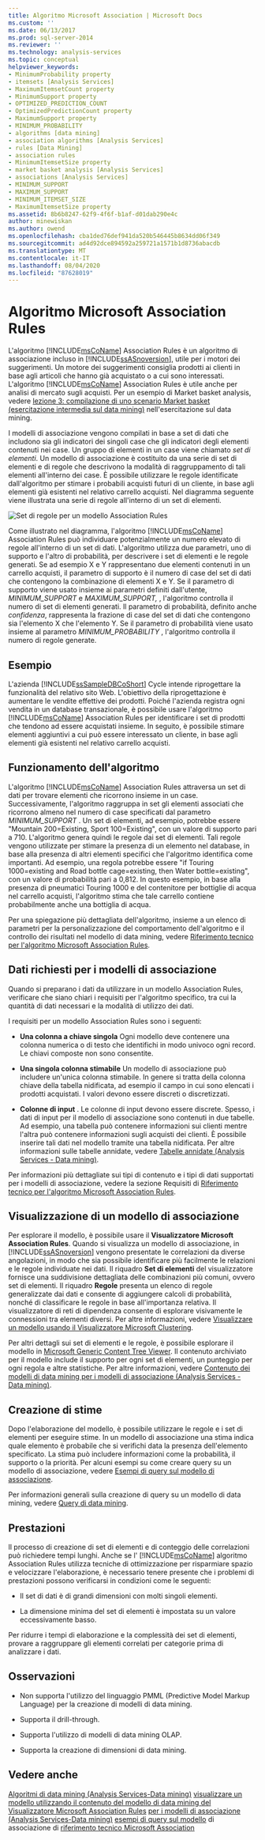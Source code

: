 ```yaml
---
title: Algoritmo Microsoft Association | Microsoft Docs
ms.custom: ''
ms.date: 06/13/2017
ms.prod: sql-server-2014
ms.reviewer: ''
ms.technology: analysis-services
ms.topic: conceptual
helpviewer_keywords:
- MinimumProbability property
- itemsets [Analysis Services]
- MaximumItemsetCount property
- MinimumSupport property
- OPTIMIZED_PREDICTION_COUNT
- OptimizedPredictionCount property
- MaximumSupport property
- MINIMUM_PROBABILITY
- algorithms [data mining]
- association algorithms [Analysis Services]
- rules [Data Mining]
- association rules
- MinimumItemsetSize property
- market basket analysis [Analysis Services]
- associations [Analysis Services]
- MINIMUM_SUPPORT
- MAXIMUM_SUPPORT
- MINIMUM_ITEMSET_SIZE
- MaximumItemsetSize property
ms.assetid: 8b6b8247-62f9-4f6f-b1af-d01dab290e4c
author: minewiskan
ms.author: owend
ms.openlocfilehash: cba1ded76def941da520b546445b8634dd06f349
ms.sourcegitcommit: ad4d92dce894592a259721a1571b1d8736abacdb
ms.translationtype: MT
ms.contentlocale: it-IT
ms.lasthandoff: 08/04/2020
ms.locfileid: "87628019"
---
```

# <a name="microsoft-association-algorithm"></a>Algoritmo Microsoft Association Rules
  L'algoritmo [!INCLUDE[msCoName](../../includes/msconame-md.md)] Association Rules è un algoritmo di associazione incluso in [!INCLUDE[ssASnoversion](../../includes/ssasnoversion-md.md)], utile per i motori dei suggerimenti. Un motore dei suggerimenti consiglia prodotti ai clienti in base agli articoli che hanno già acquistato o a cui sono interessati. L'algoritmo [!INCLUDE[msCoName](../../includes/msconame-md.md)] Association Rules è utile anche per analisi di mercato sugli acquisti. Per un esempio di Market basket analysis, vedere [lezione 3: compilazione di uno scenario Market basket &#40;esercitazione intermedia sul data mining&#41;](../../tutorials/lesson-3-building-a-market-basket-scenario-intermediate-data-mining-tutorial.md) nell'esercitazione sul data mining.

 I modelli di associazione vengono compilati in base a set di dati che includono sia gli indicatori dei singoli case che gli indicatori degli elementi contenuti nei case. Un gruppo di elementi in un case viene chiamato *set di elementi*. Un modello di associazione è costituito da una serie di set di elementi e di regole che descrivono la modalità di raggruppamento di tali elementi all'interno dei case. È possibile utilizzare le regole identificate dall'algoritmo per stimare i probabili acquisti futuri di un cliente, in base agli elementi già esistenti nel relativo carrello acquisti. Nel diagramma seguente viene illustrata una serie di regole all'interno di un set di elementi.

 ![Set di regole per un modello Association Rules](../media/association.gif "Set di regole per un modello Association Rules")

 Come illustrato nel diagramma, l'algoritmo [!INCLUDE[msCoName](../../includes/msconame-md.md)] Association Rules può individuare potenzialmente un numero elevato di regole all'interno di un set di dati. L'algoritmo utilizza due parametri, uno di supporto e l'altro di probabilità, per descrivere i set di elementi e le regole generati. Se ad esempio X e Y rappresentano due elementi contenuti in un carrello acquisti, il parametro di supporto è il numero di case del set di dati che contengono la combinazione di elementi X e Y. Se il parametro di supporto viene usato insieme ai parametri definiti dall'utente, *MINIMUM_SUPPORT* e *MAXIMUM_SUPPORT,* , l'algoritmo controlla il numero di set di elementi generati. Il parametro di probabilità, definito anche *confidenza*, rappresenta la frazione di case del set di dati che contengono sia l'elemento X che l'elemento Y. Se il parametro di probabilità viene usato insieme al parametro *MINIMUM_PROBABILITY* , l'algoritmo controlla il numero di regole generate.

## <a name="example"></a>Esempio
 L'azienda [!INCLUDE[ssSampleDBCoShort](../../includes/sssampledbcoshort-md.md)] Cycle intende riprogettare la funzionalità del relativo sito Web. L'obiettivo della riprogettazione è aumentare le vendite effettive dei prodotti. Poiché l'azienda registra ogni vendita in un database transazionale, è possibile usare l'algoritmo [!INCLUDE[msCoName](../../includes/msconame-md.md)] Association Rules per identificare i set di prodotti che tendono ad essere acquistati insieme. In seguito, è possibile stimare elementi aggiuntivi a cui può essere interessato un cliente, in base agli elementi già esistenti nel relativo carrello acquisti.

## <a name="how-the-algorithm-works"></a>Funzionamento dell'algoritmo
 L'algoritmo [!INCLUDE[msCoName](../../includes/msconame-md.md)] Association Rules attraversa un set di dati per trovare elementi che ricorrono insieme in un case. Successivamente, l'algoritmo raggruppa in set gli elementi associati che ricorrono almeno nel numero di case specificati dal parametro *MINIMUM_SUPPORT* . Un set di elementi, ad esempio, potrebbe essere "Mountain 200=Existing, Sport 100=Existing", con un valore di supporto pari a 710. L'algoritmo genera quindi le regole dai set di elementi. Tali regole vengono utilizzate per stimare la presenza di un elemento nel database, in base alla presenza di altri elementi specifici che l'algoritmo identifica come importanti. Ad esempio, una regola potrebbe essere "if Touring 1000=existing and Road bottle cage=existing, then Water bottle=existing", con un valore di probabilità pari a 0,812. In questo esempio, in base alla presenza di pneumatici Touring 1000 e del contenitore per bottiglie di acqua nel carrello acquisti, l'algoritmo stima che tale carrello contiene probabilmente anche una bottiglia di acqua.

 Per una spiegazione più dettagliata dell'algoritmo, insieme a un elenco di parametri per la personalizzazione del comportamento dell'algoritmo e il controllo dei risultati nel modello di data mining, vedere [Riferimento tecnico per l'algoritmo Microsoft Association Rules](microsoft-association-algorithm-technical-reference.md).

## <a name="data-required-for-association-models"></a>Dati richiesti per i modelli di associazione
 Quando si preparano i dati da utilizzare in un modello Association Rules, verificare che siano chiari i requisiti per l'algoritmo specifico, tra cui la quantità di dati necessari e la modalità di utilizzo dei dati.

 I requisiti per un modello Association Rules sono i seguenti:

-   **Una colonna a chiave singola** Ogni modello deve contenere una colonna numerica o di testo che identifichi in modo univoco ogni record. Le chiavi composte non sono consentite.

-   **Una singola colonna stimabile** Un modello di associazione può includere un'unica colonna stimabile. In genere si tratta della colonna chiave della tabella nidificata, ad esempio il campo in cui sono elencati i prodotti acquistati. I valori devono essere discreti o discretizzati.

-   **Colonne di input** . Le colonne di input devono essere discrete. Spesso, i dati di input per il modello di associazione sono contenuti in due tabelle. Ad esempio, una tabella può contenere informazioni sui clienti mentre l'altra può contenere informazioni sugli acquisti dei clienti. È possibile inserire tali dati nel modello tramite una tabella nidificata. Per altre informazioni sulle tabelle annidate, vedere [Tabelle annidate &#40;Analysis Services - Data mining&#41;](nested-tables-analysis-services-data-mining.md).

 Per informazioni più dettagliate sui tipi di contenuto e i tipi di dati supportati per i modelli di associazione, vedere la sezione Requisiti di [Riferimento tecnico per l'algoritmo Microsoft Association Rules](microsoft-association-algorithm-technical-reference.md).

## <a name="viewing-an-association-model"></a>Visualizzazione di un modello di associazione
 Per esplorare il modello, è possibile usare il **Visualizzatore Microsoft Association Rules**. Quando si visualizza un modello di associazione, in [!INCLUDE[ssASnoversion](../../includes/ssasnoversion-md.md)] vengono presentate le correlazioni da diverse angolazioni, in modo che sia possibile identificare più facilmente le relazioni e le regole individuate nei dati. Il riquadro **Set di elementi** del visualizzatore fornisce una suddivisione dettagliata delle combinazioni più comuni, ovvero set di elementi. Il riquadro **Regole** presenta un elenco di regole generalizzate dai dati e consente di aggiungere calcoli di probabilità, nonché di classificare le regole in base all'importanza relativa. Il visualizzatore di reti di dipendenza consente di esplorare visivamente le connessioni tra elementi diversi. Per altre informazioni, vedere [Visualizzare un modello usando il Visualizzatore Microsoft Clustering](browse-a-model-using-the-microsoft-cluster-viewer.md).

 Per altri dettagli sui set di elementi e le regole, è possibile esplorare il modello in [Microsoft Generic Content Tree Viewer](browse-a-model-using-the-microsoft-generic-content-tree-viewer.md). Il contenuto archiviato per il modello include il supporto per ogni set di elementi, un punteggio per ogni regola e altre statistiche. Per altre informazioni, vedere [Contenuto dei modelli di data mining per i modelli di associazione &#40;Analysis Services - Data mining&#41;](mining-model-content-for-association-models-analysis-services-data-mining.md).

## <a name="creating-predictions"></a>Creazione di stime
 Dopo l'elaborazione del modello, è possibile utilizzare le regole e i set di elementi per eseguire stime. In un modello di associazione una stima indica quale elemento è probabile che si verifichi data la presenza dell'elemento specificato. La stima può includere informazioni come la probabilità, il supporto o la priorità. Per alcuni esempi su come creare query su un modello di associazione, vedere [Esempi di query sul modello di associazione](association-model-query-examples.md).

 Per informazioni generali sulla creazione di query su un modello di data mining, vedere [Query di data mining](data-mining-queries.md).

## <a name="performance"></a>Prestazioni
 Il processo di creazione di set di elementi e di conteggio delle correlazioni può richiedere tempi lunghi. Anche se l' [!INCLUDE[msCoName](../../includes/msconame-md.md)] algoritmo Association Rules utilizza tecniche di ottimizzazione per risparmiare spazio e velocizzare l'elaborazione, è necessario tenere presente che i problemi di prestazioni possono verificarsi in condizioni come le seguenti:

-   Il set di dati è di grandi dimensioni con molti singoli elementi.

-   La dimensione minima del set di elementi è impostata su un valore eccessivamente basso.

 Per ridurre i tempi di elaborazione e la complessità dei set di elementi, provare a raggruppare gli elementi correlati per categorie prima di analizzare i dati.

## <a name="remarks"></a>Osservazioni

-   Non supporta l'utilizzo del linguaggio PMML (Predictive Model Markup Language) per la creazione di modelli di data mining.

-   Supporta il drill-through.

-   Supporta l'utilizzo di modelli di data mining OLAP.

-   Supporta la creazione di dimensioni di data mining.

## <a name="see-also"></a>Vedere anche
 [Algoritmi di data mining &#40;Analysis Services-Data mining&#41;](data-mining-algorithms-analysis-services-data-mining.md) [visualizzare un modello utilizzando il contenuto del modello di data mining del Visualizzatore Microsoft Association Rules](browse-a-model-using-the-microsoft-association-rules-viewer.md) [per i modelli di associazione &#40;Analysis Services-Data mining&#41;](mining-model-content-for-association-models-analysis-services-data-mining.md) [esempi di query sul modello](association-model-query-examples.md) di associazione di [riferimento tecnico Microsoft Association](microsoft-association-algorithm-technical-reference.md)



